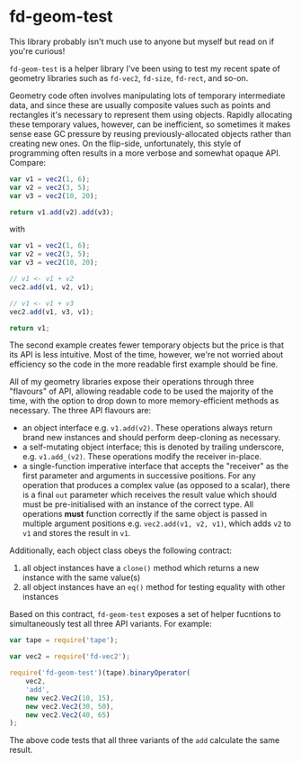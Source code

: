 # fd-geom-test

This library probably isn't much use to anyone but myself but read on if you're curious!

`fd-geom-test` is a helper library I've been using to test my recent spate of geometry libraries such as `fd-vec2`, `fd-size`, `fd-rect`, and so-on.

Geometry code often involves manipulating lots of temporary intermediate data, and since these are usually composite values such as points and rectangles it's necessary to represent them using objects. Rapidly allocating these temporary values, however, can be inefficient, so sometimes it makes sense ease GC pressure by reusing previously-allocated objects rather than creating new ones. On the flip-side, unfortunately, this style of programming often results in a more verbose and somewhat opaque API. Compare:

```javascript
var v1 = vec2(1, 6);
var v2 = vec2(3, 5);
var v3 = vec2(10, 20);

return v1.add(v2).add(v3);
```

with

```javascript
var v1 = vec2(1, 6);
var v2 = vec2(3, 5);
var v3 = vec2(10, 20);

// v1 <- v1 + v2
vec2.add(v1, v2, v1);

// v1 <- v1 + v3
vec2.add(v1, v3, v1);

return v1;
```

The second example creates fewer temporary objects but the price is that its API is less intuitive. Most of the time, however, we're not worried about efficiency so the code in the more readable first example should be fine.

All of my geometry libraries expose their operations through three "flavours" of API, allowing readable code to be used the majority of the time, with the option to drop down to more memory-efficient methods as necessary. The three API flavours are:

  * an object interface e.g. `v1.add(v2)`. These operations always return brand new instances and should perform deep-cloning as necessary.
  * a self-mutating object interface; this is denoted by trailing underscore, e.g. `v1.add_(v2)`. These operations modify the receiver in-place.
  * a single-function imperative interface that accepts the "receiver" as the first parameter and arguments in successive positions. For any operation that produces a complex value (as opposed to a scalar), there is a final `out` parameter which receives the result value which should must be pre-initialised with an instance of the correct type. All operations **must** function correctly if the same object is passed in multiple argument positions e.g. `vec2.add(v1, v2, v1)`, which adds `v2` to `v1` and stores the result in `v1`.
  
Additionally, each object class obeys the following contract:
  
  1. all object instances have a `clone()` method which returns a new instance with the same value(s)
  2. all object instances have an `eq()` method for testing equality with other instances
    
Based on this contract, `fd-geom-test` exposes a set of helper fucntions to simultaneously test all three API variants. For example:

```javascript
var tape = require('tape');

var vec2 = require('fd-vec2');

require('fd-geom-test')(tape).binaryOperator(
	vec2,
	'add',
	new vec2.Vec2(10, 15),
	new vec2.Vec2(30, 50),
	new vec2.Vec2(40, 65)
);
```

The above code tests that all three variants of the `add` calculate the same result.